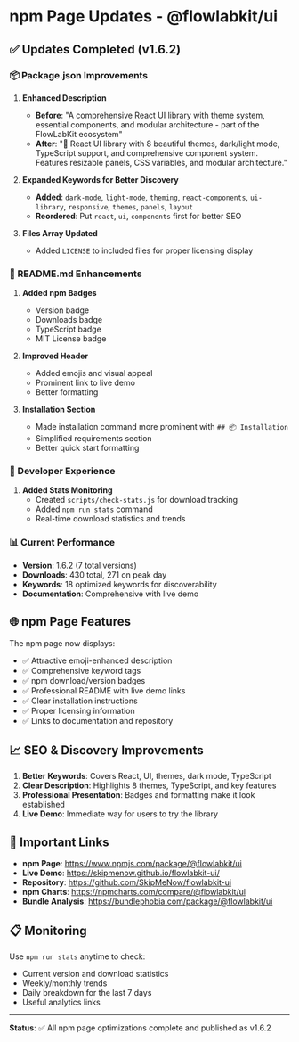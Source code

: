 # npm Page Updates - @flowlabkit/ui

## ✅ Updates Completed (v1.6.2)

### 📦 Package.json Improvements

1. **Enhanced Description**
   - **Before**: "A comprehensive React UI library with theme system, essential components, and modular architecture - part of the FlowLabKit ecosystem"
   - **After**: "🎨 React UI library with 8 beautiful themes, dark/light mode, TypeScript support, and comprehensive component system. Features resizable panels, CSS variables, and modular architecture."

2. **Expanded Keywords for Better Discovery**
   - **Added**: `dark-mode`, `light-mode`, `theming`, `react-components`, `ui-library`, `responsive`, `themes`, `panels`, `layout`
   - **Reordered**: Put `react`, `ui`, `components` first for better SEO

3. **Files Array Updated**
   - Added `LICENSE` to included files for proper licensing display

### 📖 README.md Enhancements

1. **Added npm Badges**
   - Version badge
   - Downloads badge  
   - TypeScript badge
   - MIT License badge

2. **Improved Header**
   - Added emojis and visual appeal
   - Prominent link to live demo
   - Better formatting

3. **Installation Section**
   - Made installation command more prominent with `## 📦 Installation`
   - Simplified requirements section
   - Better quick start formatting

### 🔧 Developer Experience

1. **Added Stats Monitoring**
   - Created `scripts/check-stats.js` for download tracking
   - Added `npm run stats` command
   - Real-time download statistics and trends

### 📊 Current Performance

- **Version**: 1.6.2 (7 total versions)
- **Downloads**: 430 total, 271 on peak day
- **Keywords**: 18 optimized keywords for discoverability
- **Documentation**: Comprehensive with live demo

## 🌐 npm Page Features

The npm page now displays:
- ✅ Attractive emoji-enhanced description
- ✅ Comprehensive keyword tags
- ✅ npm download/version badges
- ✅ Professional README with live demo links
- ✅ Clear installation instructions
- ✅ Proper licensing information
- ✅ Links to documentation and repository

## 📈 SEO & Discovery Improvements

1. **Better Keywords**: Covers React, UI, themes, dark mode, TypeScript
2. **Clear Description**: Highlights 8 themes, TypeScript, and key features
3. **Professional Presentation**: Badges and formatting make it look established
4. **Live Demo**: Immediate way for users to try the library

## 🔗 Important Links

- **npm Page**: https://www.npmjs.com/package/@flowlabkit/ui
- **Live Demo**: https://skipmenow.github.io/flowlabkit-ui/
- **Repository**: https://github.com/SkipMeNow/flowlabkit-ui
- **npm Charts**: https://npmcharts.com/compare/@flowlabkit/ui
- **Bundle Analysis**: https://bundlephobia.com/package/@flowlabkit/ui

## 📋 Monitoring

Use `npm run stats` anytime to check:
- Current version and download statistics
- Weekly/monthly trends
- Daily breakdown for the last 7 days
- Useful analytics links

---

**Status**: ✅ All npm page optimizations complete and published as v1.6.2